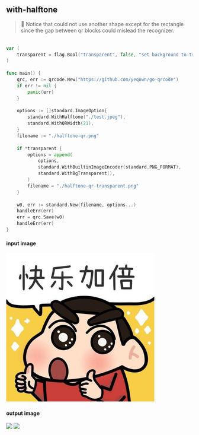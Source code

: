 ## with-halftone

> 🚧 Notice that could not use another shape except for the rectangle since
> the gap between qr blocks could mislead the recognizer.

```go

var (
	transparent = flag.Bool("transparent", false, "set background to transparent")
)

func main() {
	qrc, err := qrcode.New("https://github.com/yeqown/go-qrcode")
	if err != nil {
		panic(err)
	}
	
	options := []standard.ImageOption{
		standard.WithHalftone("./test.jpeg"),
		standard.WithQRWidth(21),
	}
	filename := "./halftone-qr.png"
	
	if *transparent {
		options = append(
			options,
			standard.WithBuiltinImageEncoder(standard.PNG_FORMAT),
			standard.WithBgTransparent(),
		)
		filename = "./halftone-qr-transparent.png"
	}
	
	w0, err := standard.New(filename, options...)
	handleErr(err)
	err = qrc.Save(w0)
	handleErr(err)
}
```

#### input image

<img src="./test.jpeg">

#### output image

<img src="./halftone-qr.png">
<img src="./halftone-qr-transparent.png">
